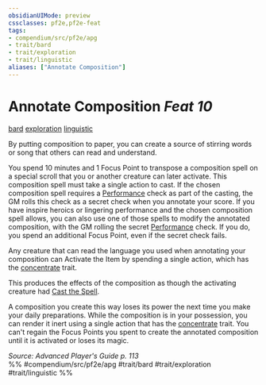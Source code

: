 ```yaml
---
obsidianUIMode: preview
cssclasses: pf2e,pf2e-feat
tags:
- compendium/src/pf2e/apg
- trait/bard
- trait/exploration
- trait/linguistic
aliases: ["Annotate Composition"]
---
```

# Annotate Composition  *Feat 10*  
[bard](rules/traits/bard.md "Bard Class Trait")  [exploration](rules/traits/exploration.md "Exploration Action & Ability Trait")  [linguistic](rules/traits/linguistic.md "Linguistic Effect Trait")  


By putting composition to paper, you can create a source of stirring words or song that others can read and understand.

You spend 10 minutes and 1 Focus Point to transpose a composition spell on a special scroll that you or another creature can later activate. This composition spell must take a single action to cast. If the chosen composition spell requires a [Performance](compendium/skills.md#Performance) check as part of the casting, the GM rolls this check as a secret check when you annotate your score. If you have inspire heroics or lingering performance and the chosen composition spell allows, you can also use one of those spells to modify the annotated composition, with the GM rolling the secret [Performance](compendium/skills.md#Performance) check. If you do, you spend an additional Focus Point, even if the secret check fails.

Any creature that can read the language you used when annotating your composition can Activate the Item by spending a single action, which has the [concentrate](rules/traits/concentrate.md "Concentrate Action & Ability Trait") trait.

This produces the effects of the composition as though the activating creature had [Cast the Spell](rules/actions/cast-a-spell.md).

A composition you create this way loses its power the next time you make your daily preparations. While the composition is in your possession, you can render it inert using a single action that has the [concentrate](rules/traits/concentrate.md "Concentrate Action & Ability Trait") trait. You can't regain the Focus Points you spent to create the annotated composition until it is activated or loses its magic.

*Source: Advanced Player's Guide p. 113*  
%% #compendium/src/pf2e/apg #trait/bard #trait/exploration #trait/linguistic %%